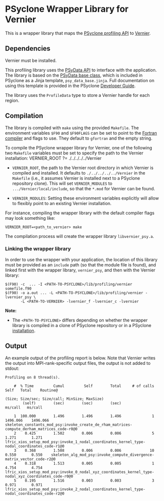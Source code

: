 # PSyclone Wrapper Library for Vernier

This is a wrapper library that maps the [PSyclone profiling API](
https://psyclone.readthedocs.io/en/stable/profiling.html#profiling)
to [Vernier](https://github.com/MetOffice/Vernier).

## Dependencies

Vernier  must be installed.

This profiling library uses the [PSyData API](
https://psyclone.readthedocs.io/en/stable/psy_data.html) to interface with
the application. The library is based on the [PSyData base class](
https://psyclone-dev.readthedocs.io/en/latest/psy_data.html#psydata-base-class),
which is included in PSyclone as a Jinja template, ``psy_data_base.jinja``.
Full documentation on using this template is provided in the PSyclone
[Developer Guide](
https://psyclone-dev.readthedocs.io/en/latest/psy_data.html#jinja).

The library uses the ``ProfileData`` type to store a Vernier handle for each
region.

## Compilation

The library is compiled with ``make`` using the provided ``Makefile``. The
environment variables ``$F90`` and ``$F90FLAGS`` can be set to point to the
[Fortran compiler](./../../README.md#compilation) and flags to use. They
default to ``gfortran`` and the empty string.

To compile the PSyclone wrapper library for Vernier, one of the following
two ``Makefile`` variables must be set to specify the path to the Vernier
installation:
VERNIER_ROOT ?= ./../../../../Vernier

- ``VERNIER_ROOT``, the path to the Vernier root directory in which
  Vernier is compiled and installed. It defaults to ``./../../../../Vernier``
  in the ``Makefile`` (i.e., it assumes Vernier is installed next to a PSyclone
  repository clone). This will set ``VERNIER_MODULES`` to
  ``.../Vernier/local/include``, so that the ``*.mod`` for Vernier
  can be found.

- ``VERNIER_MODULES``: Setting these environment
  variables explicitly will allow to flexibly point to an existing
  Vernier installation.

For instance, compiling the wrapper library with the default compiler
flags may look something like:

```shell
VERNIER_ROOT=<path_to_vernier> make
```

The compilation process will create the wrapper library ``libvernier_psy.a``.

### Linking the wrapper library

In order to use the wrapper with your application, the location of this
library must be provided as an ``include`` path (so that the module file
is found), and linked first with the wrapper library, ``vernier_psy``,
and then with the Vernier library:

```shell
$(F90) -c  ... -I <PATH-TO-PSYCLONE>/lib/profiling/vernier somefile.f90
$(F90) -o a.out ... -L <PATH-TO-PSYCLONE>/lib/profiling/vernier -lvernier_psy \
       -L <PATH-TO-VERNIER> -lvernier_f -lvernier_c -lvernier
```

**Note:**

- The ``<PATH-TO-PSYCLONE>`` differs depending on whether the wrapper
  library is compiled in a clone of PSyclone repository or in a PSyclone
  [installation](./../../README.md#installation).

## Output

An example output of the profiling report is below. Note that Vernier
writes the output into MPI-rank-specific output files, the output is not
added to stdout:

```
Profiling on 8 thread(s).

    #  % Time         Cumul         Self        Total     # of calls        Self   Total    Routine@
                                                                             (Size; Size/sec; Size/call; MinSize; MaxSize)
        (self)        (sec)        (sec)        (sec)                    ms/call   ms/call

    1  100.000        1.496        1.496        1.496              1    1496.066    1496.066    skeleton_constants_mod_psy:invoke_create_de_rham_matrices-compute_derham_matrices_code-r0@0
    2    0.425        1.502        0.006        0.006              5       1.271       1.271    lfric_xios_setup_mod_psy:invoke_1_nodal_coordinates_kernel_type-nodal_coordinates_code-r1@0
    3    0.368        1.508        0.006        0.006             10       0.550       0.550    skeleton_alg_mod_psy:invoke_compute_divergence-matrix_vector_code-r2@0
    4    0.318        1.513        0.005        0.005              1       4.754       4.754    lfric_xios_setup_mod_psy:invoke_0_nodal_xyz_coordinates_kernel_type-nodal_xyz_coordinates_code-r0@0
    5    0.195        1.516        0.003        0.003              3       0.971       0.971    lfric_xios_setup_mod_psy:invoke_2_nodal_coordinates_kernel_type-nodal_coordinates_code-r2@0

```

<!--
## Licence

-------------------------------------------------------------------------------

BSD 3-Clause License

Copyright (c) 2024, Science and Technology Facilities Council.
All rights reserved.

Redistribution and use in source and binary forms, with or without
modification, are permitted provided that the following conditions are met:

* Redistributions of source code must retain the above copyright notice, this
  list of conditions and the following disclaimer.

* Redistributions in binary form must reproduce the above copyright notice,
  this list of conditions and the following disclaimer in the documentation
  and/or other materials provided with the distribution.

* Neither the name of the copyright holder nor the names of its
  contributors may be used to endorse or promote products derived from
  this software without specific prior written permission.

THIS SOFTWARE IS PROVIDED BY THE COPYRIGHT HOLDERS AND CONTRIBUTORS
"AS IS" AND ANY EXPRESS OR IMPLIED WARRANTIES, INCLUDING, BUT NOT
LIMITED TO, THE IMPLIED WARRANTIES OF MERCHANTABILITY AND FITNESS
FOR A PARTICULAR PURPOSE ARE DISCLAIMED. IN NO EVENT SHALL THE
COPYRIGHT HOLDER OR CONTRIBUTORS BE LIABLE FOR ANY DIRECT, INDIRECT,
INCIDENTAL, SPECIAL, EXEMPLARY, OR CONSEQUENTIAL DAMAGES (INCLUDING,
BUT NOT LIMITED TO, PROCUREMENT OF SUBSTITUTE GOODS OR SERVICES;
LOSS OF USE, DATA, OR PROFITS; OR BUSINESS INTERRUPTION) HOWEVER
CAUSED AND ON ANY THEORY OF LIABILITY, WHETHER IN CONTRACT, STRICT
LIABILITY, OR TORT (INCLUDING NEGLIGENCE OR OTHERWISE) ARISING IN
ANY WAY OUT OF THE USE OF THIS SOFTWARE, EVEN IF ADVISED OF THE
POSSIBILITY OF SUCH DAMAGE.

-------------------------------------------------------------------------------
Authors: J. Henrichs, Bureau of Meteorology,
-->
